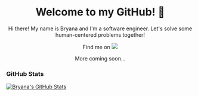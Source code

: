 <div align="center">
  <h1>
    Welcome to my GitHub! 👋
  </h1>
</div>

<div align="center">
<p>Hi there!  My name is Bryana and I'm a software engineer. Let's solve some human-centered problems together!</p>

<p>Find me on
  <a href="https://www.linkedin.com/in/bryanakitchen/" target="_blank">
    <img src=https://img.shields.io/badge/LinkedIn-blue?style=flat&logo=linkedin&labelColor=blue />
  </a>
</p>

<p>More coming soon...</p>
</div>

### GitHub Stats
<a href="https://github.com/bryanakitchen/bryanakitchen">
   <img align="center" src="https://github-readme-stats.vercel.app/api?username=bryanakitchen&theme=tokyonight&show_icons=true" alt="Bryana's GitHub Stats" />
</a>

<!--
 ✨ Ideas ✨ 

Tech Stack
-->
